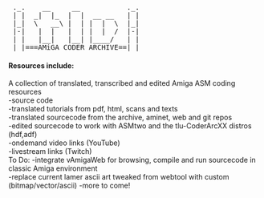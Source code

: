 <pre>
 ._.    __     __           ._.
 | |  _|  |_  |  |  __ __   | |
 |_|  \   __\ |  | |  |  \  |_|
 |-|   |  |   |  | |  |  /  |-|
 | |   |__|   |__| |____/   | |
 |_|===AMiGA CODER ARCHIVE==|_|                                                                                                                         
</pre>
<h4>Resources include:</h4>
A collection of translated, transcribed and edited Amiga ASM coding resources</br>
-source code </br>
-translated tutorials from pdf, html, scans and texts </br>
-translated sourcecode from the archive, aminet, web and git repos </br>
-edited sourcecode to work with ASMtwo and the tlu-CoderArcXX distros (hdf,adf) </br>
-ondemand video links (YouTube) </br>
-livestream links (Twitch) </br>
<bold>To Do:</bold>
-integrate vAmigaWeb for browsing, compile and run sourcecode in classic Amiga environment </br>
-replace current lamer ascii art tweaked from webtool with custom (bitmap/vector/ascii)
-more to come! <br>
